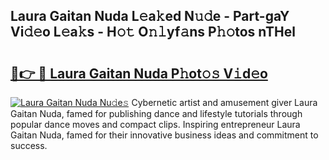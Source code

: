 ## Laura Gaitan Nuda L𝚎a𝚔ed N𝚞𝚍e - Part-gaY Vi𝚍𝚎o L𝚎a𝚔s - H𝚘𝚝 O𝚗𝚕yf𝚊ns P𝚑𝚘tos nTHel

# <h2><a href="http://kf4gkn.oniu.top/?m=Laura+Gaitan+Nuda">🔗👉 🔴 Laura Gaitan Nuda P𝚑ot𝚘𝚜 V𝚒d𝚎o</a></h2>

[![Laura Gaitan Nuda Nu𝚍e𝚜](https://i.imgur.com/0qMVB7G.gif)](http://kf4gkn.oniu.top/?m=Laura+Gaitan+Nuda)
Cybernetic artist and amusement giver Laura Gaitan Nuda, famed for publishing dance and lifestyle tutorials through popular dance moves and compact clips. Inspiring entrepreneur Laura Gaitan Nuda, famed for their innovative business ideas and commitment to success.  
